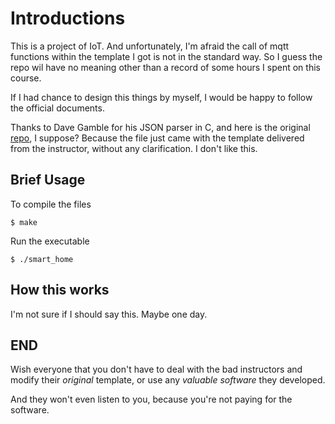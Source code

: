 # Introductions

This is a project of IoT. And unfortunately, I'm afraid the call of mqtt functions within the template I got is not in the standard way. So I guess the repo wil have no meaning other than a record of some hours I spent on this course.

If I had chance to design this things by myself, I would be happy to follow the official documents.

Thanks to Dave Gamble for his JSON parser in C, and here is the original [repo](https://github.com/DaveGamble/cJSON), I suppose? Because the file just came with the template delivered from the instructor, without any clarification. I don't like this.

## Brief Usage

To compile the files

```shell
$ make 
``` 

Run the executable

```shell
$ ./smart_home
``` 

## How this works

I'm not sure if I should say this. Maybe one day.

## END

Wish everyone that you don't have to deal with the bad instructors and modify their *original* template, or use any *valuable software* they developed.

And they won't even listen to you, because you're not paying for the software.
